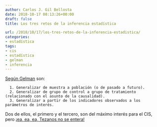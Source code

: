 ```yaml
---
author: Carlos J. Gil Bellosta
date: 2018-10-17 08:13:26+00:00
draft: false
title: Los tres retos de la inferencia estadística

url: /2018/10/17/los-tres-retos-de-la-inferencia-estadistica/
categories:
- estadística
tags:
- cis
- estadística
- gelman
- inferencia
---
```


[Según Gelman](https://andrewgelman.com/2018/08/18/fallacy-excluded-middle-statistical-philosophy-edition/) son:



	  1. Generalizar de muestra a población (o de pasado a futuro).
	  2. Generalizar de grupo de control a grupo de tratamiento (relacionado con el asunto de la causalidad).
	  3. Generalizar a partir de los indicadores observados a los parámetros de interés.


Dos de ellos, el primero y el tercero, son del máximo interés para el CIS, pero [¡ea, ea, ea, Tezanos no se entera!](https://elpais.com/politica/2018/10/05/actualidad/1538756423_074388.html)
